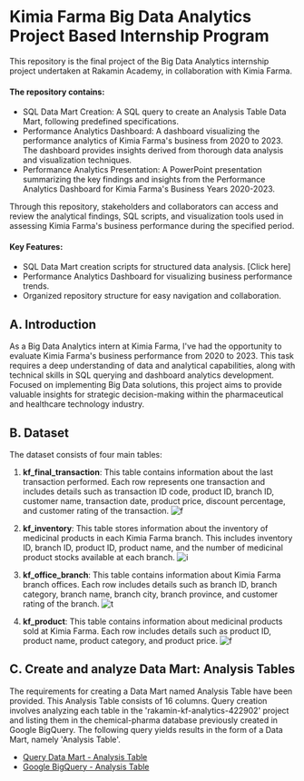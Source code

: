 # Kimia Farma Big Data Analytics Project Based Internship Program
This repository is the final project of the Big Data Analytics internship project undertaken at Rakamin Academy, in collaboration with Kimia Farma.

 #### The repository contains:
- SQL Data Mart Creation: A SQL query to create an Analysis Table Data Mart, following predefined specifications.
- Performance Analytics Dashboard: A dashboard visualizing the performance analytics of Kimia Farma's business from 2020 to 2023. The dashboard provides insights derived from thorough data analysis and visualization techniques.
- Performance Analytics Presentation: A PowerPoint presentation summarizing the key findings and insights from the Performance Analytics Dashboard for Kimia Farma's Business Years 2020-2023.

Through this repository, stakeholders and collaborators can access and review the analytical findings, SQL scripts, and visualization tools used in assessing Kimia Farma's business performance during the specified period.

 #### Key Features:
- SQL Data Mart creation scripts for structured data analysis. [Click here]
- Performance Analytics Dashboard for visualizing business performance trends.
- Organized repository structure for easy navigation and collaboration.


## A. Introduction
As a Big Data Analytics intern at Kimia Farma, I've had the opportunity to evaluate Kimia Farma's business performance from 2020 to 2023. This task requires a deep understanding of data and analytical capabilities, along with technical skills in SQL querying and dashboard analytics development. Focused on implementing Big Data solutions, this project aims to provide valuable insights for strategic decision-making within the pharmaceutical and healthcare technology industry.


## B. Dataset
The dataset consists of four main tables:
1. **kf_final_transaction**: This table contains information about the last transaction performed. Each row represents one transaction and includes details such as transaction ID code, product ID, branch ID, customer name, transaction date, product price, discount percentage, and customer rating of the transaction.
 ![f](https://raw.githubusercontent.com/Rezikadamayanti/Archival-Documentation-Project/main/pbi/kf_final_transaction.png?token=GHSAT0AAAAAACSEYN53NKMJDHJMB6GCQ2EEZR7KQ3Q)

2. **kf_inventory**: This table stores information about the inventory of medicinal products in each Kimia Farma branch. This includes inventory ID, branch ID, product ID, product name, and the number of medicinal product stocks available at each branch.
  ![i](https://raw.githubusercontent.com/Rezikadamayanti/Archival-Documentation-Project/main/pbi/kf_inventory.png?token=GHSAT0AAAAAACSEYN52KPJEV7LGKKBW6SPKZR7KSGA)

3. **kf_office_branch**: This table contains information about Kimia Farma branch offices. Each row includes details such as branch ID, branch category, branch name, branch city, branch province, and customer rating of the branch.
   ![t](https://raw.githubusercontent.com/Rezikadamayanti/Archival-Documentation-Project/main/pbi/kf_kantor_cabang.png?token=GHSAT0AAAAAACSEYN53JMCR5CJXBHYVUYJCZR7KSTQ)
   
4. **kf_product**: This table contains information about medicinal products sold at Kimia Farma. Each row includes details such as product ID, product name, product category, and product price.
    ![f](https://raw.githubusercontent.com/Rezikadamayanti/Archival-Documentation-Project/main/pbi/kf_product.png?token=GHSAT0AAAAAACSEYN53KB6N4FMJHG4CDDHKZR7KS6Q)


## C. Create and analyze Data Mart: Analysis Tables
The requirements for creating a Data Mart named Analysis Table have been provided. This Analysis Table consists of 16 columns. Query creation involves analyzing each table in the 'rakamin-kf-analytics-422902' project and listing them in the chemical-pharma database previously created in Google BigQuery. The following query yields results in the form of a Data Mart, namely 'Analysis Table'.
- [Query Data Mart - Analysis Table](https://github.com/Rezikadamayanti/Kimia-Farma-PBI-BigDataAnalytics/blob/main/Query%20DM%20-%20Analysis%20Table.sql)<br>
- [Google BigQuery - Analysis Table](https://console.cloud.google.com/bigquery?sq=516129896092:caf01154b224482ba6a591bd3af72352)
